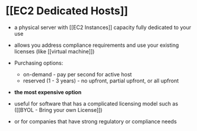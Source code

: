 # [[EC2 Dedicated Hosts]]

- a physical server with [[EC2 Instances]] capacity fully dedicated to your use
- allows you address compliance requirements and use your existing licenses (like [[virtual machine]])
- Purchasing options:
	- on-demand - pay per second for active host
	- reserved (1 - 3 years) - no upfront, partial upfront, or all upfront
- **the most expensive option**

- useful for software that has a complicated licensing model such as ([[BYOL - Bring your own License]])
- or for companies that have strong regulatory or compliance needs